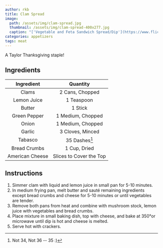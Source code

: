 ```yaml
---
author: rkb
title: Clam Spread
image:
  path: /assets/img/clam-spread.jpg
  thumbnail: /assets/img/clam-spread-400x277.jpg
  caption: "['Vegetable and Feta Sandwich Spread/Dip'](https://www.flickr.com/photos/38895964@N00/6832663350) by [saaleha](https://www.flickr.com/photos/38895964@N00) is licensed under [CC BY-SA 2.0](https://creativecommons.org/licenses/by-sa/2.0/?ref=ccsearch&atype=rich)"
categories: appetizers
tags: meat
---
```


A Taylor Thanksgiving staple!

## Ingredients

| Ingredient | Quantity |
|:-:|:-:|
| Clams | 2 Cans, Chopped |
| Lemon Juice | 1 Teaspoon |
| Butter | 1 Stick |
| Green Pepper | 1 Medium, Chopped |
| Onion | 1 Medium, Chopped |
| Garlic | 3 Cloves, Minced |
| Tabasco | 35 Dashes[^1] |
| Bread Crumbs | 1 Cup, Dried |
| American Cheese | Slices to Cover the Top |

## Instructions
1. Simmer clam with liquid and lemon juice in small pan for 5-10 minutes.
2. In medium frying pan, melt butter and sauté remaining ingredients except bread crumbs and cheese for 5-10 minutes or until vegetables are tender.
3. Remove both pans from heat and combine with mushroom stock, lemon juice with vegetables and bread crumbs.
4. Place mixture in small baking dish, top with cheese, and bake at 350&deg;or microwave until dip is hot and cheese is melted.
5. Serve hot with crackers.

[^1]: Not 34, Not 36 -- 35 :)
